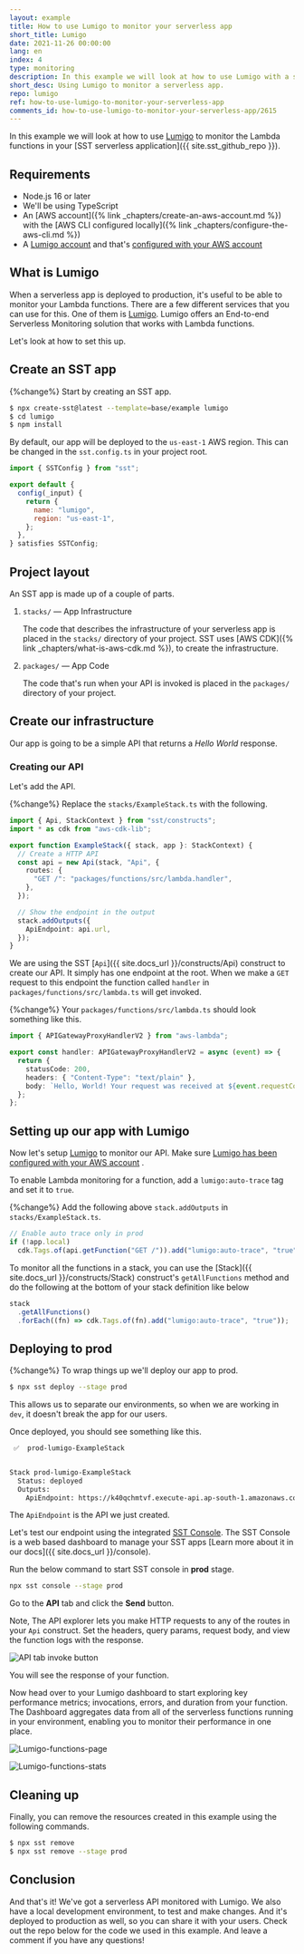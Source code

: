 ```yaml
---
layout: example
title: How to use Lumigo to monitor your serverless app
short_title: Lumigo
date: 2021-11-26 00:00:00
lang: en
index: 4
type: monitoring
description: In this example we will look at how to use Lumigo with a serverless API to create and monitor a simple click counter app. We'll be using SST.
short_desc: Using Lumigo to monitor a serverless app.
repo: lumigo
ref: how-to-use-lumigo-to-monitor-your-serverless-app
comments_id: how-to-use-lumigo-to-monitor-your-serverless-app/2615
---
```


In this example we will look at how to use [Lumigo](https://lumigo.io/) to monitor the Lambda functions in your [SST serverless application]({{ site.sst_github_repo }}).

## Requirements

- Node.js 16 or later
- We'll be using TypeScript
- An [AWS account]({% link _chapters/create-an-aws-account.md %}) with the [AWS CLI configured locally]({% link _chapters/configure-the-aws-cli.md %})
- A [Lumigo account](https://platform.lumigo.io/signup) and that's [configured with your AWS account](https://platform.lumigo.io/wizard)

## What is Lumigo

When a serverless app is deployed to production, it's useful to be able to monitor your Lambda functions. There are a few different services that you can use for this. One of them is [Lumigo](https://lumigo.io/). Lumigo offers an End-to-end Serverless Monitoring solution that works with Lambda functions.

Let's look at how to set this up.

## Create an SST app

{%change%} Start by creating an SST app.

```bash
$ npx create-sst@latest --template=base/example lumigo
$ cd lumigo
$ npm install
```

By default, our app will be deployed to the `us-east-1` AWS region. This can be changed in the `sst.config.ts` in your project root.

```js
import { SSTConfig } from "sst";

export default {
  config(_input) {
    return {
      name: "lumigo",
      region: "us-east-1",
    };
  },
} satisfies SSTConfig;
```

## Project layout

An SST app is made up of a couple of parts.

1. `stacks/` — App Infrastructure

   The code that describes the infrastructure of your serverless app is placed in the `stacks/` directory of your project. SST uses [AWS CDK]({% link _chapters/what-is-aws-cdk.md %}), to create the infrastructure.

2. `packages/` — App Code

   The code that's run when your API is invoked is placed in the `packages/` directory of your project.

## Create our infrastructure

Our app is going to be a simple API that returns a _Hello World_ response.

### Creating our API

Let's add the API.

{%change%} Replace the `stacks/ExampleStack.ts` with the following.

```ts
import { Api, StackContext } from "sst/constructs";
import * as cdk from "aws-cdk-lib";

export function ExampleStack({ stack, app }: StackContext) {
  // Create a HTTP API
  const api = new Api(stack, "Api", {
    routes: {
      "GET /": "packages/functions/src/lambda.handler",
    },
  });

  // Show the endpoint in the output
  stack.addOutputs({
    ApiEndpoint: api.url,
  });
}
```

We are using the SST [`Api`]({{ site.docs_url }}/constructs/Api) construct to create our API. It simply has one endpoint at the root. When we make a `GET` request to this endpoint the function called `handler` in `packages/functions/src/lambda.ts` will get invoked.

{%change%} Your `packages/functions/src/lambda.ts` should look something like this.

```ts
import { APIGatewayProxyHandlerV2 } from "aws-lambda";

export const handler: APIGatewayProxyHandlerV2 = async (event) => {
  return {
    statusCode: 200,
    headers: { "Content-Type": "text/plain" },
    body: `Hello, World! Your request was received at ${event.requestContext.time}.`,
  };
};
```

## Setting up our app with Lumigo

Now let's setup [Lumigo](https://lumigo.io/) to monitor our API. Make sure [Lumigo has been configured with your AWS account](https://platform.lumigo.io/wizard) .

To enable Lambda monitoring for a function, add a `lumigo:auto-trace` tag and set it to `true`.

{%change%} Add the following above `stack.addOutputs` in `stacks/ExampleStack.ts`.

```ts
// Enable auto trace only in prod
if (!app.local)
  cdk.Tags.of(api.getFunction("GET /")).add("lumigo:auto-trace", "true");
```

To monitor all the functions in a stack, you can use the [Stack]({{ site.docs_url }}/constructs/Stack) construct's `getAllFunctions` method and do the following at the bottom of your stack definition like below

```ts
stack
  .getAllFunctions()
  .forEach((fn) => cdk.Tags.of(fn).add("lumigo:auto-trace", "true"));
```

## Deploying to prod

{%change%} To wrap things up we'll deploy our app to prod.

```bash
$ npx sst deploy --stage prod
```

This allows us to separate our environments, so when we are working in `dev`, it doesn't break the app for our users.

Once deployed, you should see something like this.

```bash
 ✅  prod-lumigo-ExampleStack


Stack prod-lumigo-ExampleStack
  Status: deployed
  Outputs:
    ApiEndpoint: https://k40qchmtvf.execute-api.ap-south-1.amazonaws.com
```

The `ApiEndpoint` is the API we just created.

Let's test our endpoint using the integrated [SST Console](https://console.sst.dev). The SST Console is a web based dashboard to manage your SST apps [Learn more about it in our docs]({{ site.docs_url }}/console).

Run the below command to start SST console in **prod** stage.

```bash
npx sst console --stage prod
```

Go to the **API** tab and click the **Send** button.

Note, The API explorer lets you make HTTP requests to any of the routes in your `Api` construct. Set the headers, query params, request body, and view the function logs with the response.

![API tab invoke button](/assets/examples/lumigo/api_tab_invoke_button.png)

You will see the response of your function.

Now head over to your Lumigo dashboard to start exploring key performance metrics; invocations, errors, and duration from your function. The Dashboard aggregates data from all of the serverless functions running in your environment, enabling you to monitor their performance in one place.

![Lumigo-functions-page](/assets/examples/lumigo/lumigo-functions-page.png)

![Lumigo-functions-stats](/assets/examples/lumigo/lumigo-function-stats.png)

## Cleaning up

Finally, you can remove the resources created in this example using the following commands.

```bash
$ npx sst remove
$ npx sst remove --stage prod
```

## Conclusion

And that's it! We've got a serverless API monitored with Lumigo. We also have a local development environment, to test and make changes. And it's deployed to production as well, so you can share it with your users. Check out the repo below for the code we used in this example. And leave a comment if you have any questions!
